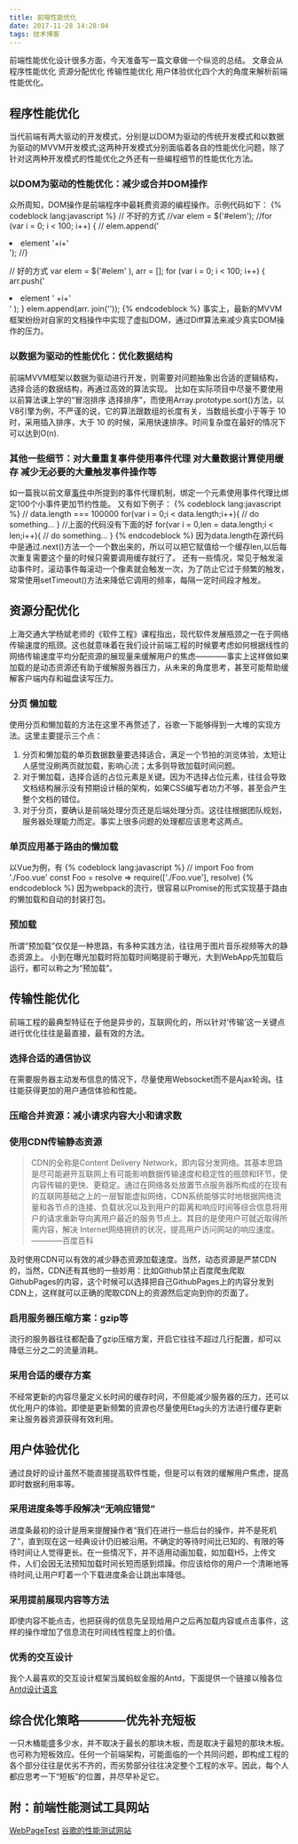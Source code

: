 ```yaml
---
title: 前端性能优化
date: 2017-11-28 14:28:04
tags: 技术博客
---
```

前端性能优化设计很多方面，今天准备写一篇文章做一个纵览的总结。
文章会从 程序性能优化 资源分配优化 传输性能优化 用户体验优化四个大的角度来解析前端性能优化。
## 程序性能优化

当代前端有两大驱动的开发模式，分别是以DOM为驱动的传统开发模式和以数据为驱动的MVVM开发模式;这两种开发模式分别面临着各自的性能优化问题，除了针对这两种开发模式的性能优化之外还有一些编程细节的性能优化方法。

### 以DOM为驱动的性能优化：减少或合并DOM操作

众所周知，DOM操作是前端程序中最耗费资源的编程操作。示例代码如下：
{% codeblock lang:javascript %}
// 不好的方式
//var elem = $('#elem');
//for (var i = 0; i < 100; i++) {
//  elem.append('<li>element '+i+'</li>');
//}

// 好的方式
var elem = $('#elem' ),
arr = [];
for (var i = 0;  i < 100; i++) {
  arr.push('<li>element ' +i+'</li>' );
}
elem.append(arr. join(''));
{% endcodeblock %}
事实上，最新的MVVM框架纷纷对自家的文档操作中实现了虚拟DOM，通过Diff算法来减少真实DOM操作的压力。

### 以数据为驱动的性能优化：优化数据结构

前端MVVM框架以数据为驱动进行开发，则需要对问题抽象出合适的逻辑结构，选择合适的数据结构，再通过高效的算法实现。
比如在实际项目中尽量不要使用以前算法课上学的“冒泡排序 选择排序”，而使用Array.prototype.sort()方法，以V8引擎为例，不严谨的说，它的算法跟数组的长度有关，当数组长度小于等于 10 时，采用插入排序，大于 10 的时候，采用快速排序。时间复杂度在最好的情况下可以达到O(n).

### 其他一些细节：对大量重复事件使用事件代理 对大量数据计算使用缓存 减少无必要的大量触发事件操作等

如一篇我以前文章[事件](https://blog.zain.red/2017/09/29/%E4%BA%8B%E4%BB%B6/)中所提到的事件代理机制，绑定一个元素使用事件代理比绑定100个小事件更加节约性能。
又有如下例子：
{% codeblock lang:javascript %}
// data.length === 100000
for(var i = 0;i < data.length;i++){
  // do something...
}
//上面的代码没有下面的好
for(var i = 0,len = data.length;i < len;i++){
  // do something...
}
{% endcodeblock %}
因为data.length在源代码中是通过.next()方法一个一个数出来的，所以可以把它赋值给一个缓存len,以后每次重复需要这个量的时候只需要调用缓存就行了。
还有一些情况，常见于触发滚动事件时，滚动事件每滚动一个像素就会触发一次，为了防止它过于频繁的触发，常常使用setTimeout()方法来降低它调用的频率，每隔一定时间段才触发。

## 资源分配优化

上海交通大学杨斌老师的《软件工程》课程指出，现代软件发展瓶颈之一在于网络传输速度的瓶颈。这也就意味着在我们设计前端工程的时候要考虑如何根据线性的网络传输速度平均分配资源的展现量来缓解用户的焦虑————事实上这样做如果加载的是动态资源还有助于缓解服务器压力，从未来的角度思考，甚至可能帮助缓解客户端内存和磁盘读写压力。

### 分页 懒加载

使用分页和懒加载的方法在这里不再赘述了，谷歌一下能够得到一大堆的实现方法。这里主要提示三个点：
1. 分页和懒加载的单页数据数量要选择适合，满足一个节拍的浏览体验，太短让人感觉没刷两页就加载，影响心流；太多则导致加载时间问题。
2. 对于懒加载，选择合适的占位元素是关键。因为不选择占位元素，往往会导致文档结构展示没有预期设计稿的架构，如果CSS编写者功力不够，甚至会产生整个文档的错位。
3. 对于分页，要确认是前端处理分页还是后端处理分页。这往往根据团队规划，服务器处理能力而定。事实上很多问题的处理都应该思考这两点。

### 单页应用基于路由的懒加载

以Vue为例，有
{% codeblock lang:javascript %}
// import Foo from './Foo.vue'
const Foo = resolve => require(['./Foo.vue'], resolve)
{% endcodeblock %}
因为webpack的流行，很容易以Promise的形式实现基于路由的懒加载和自动的封装打包。

### 预加载

所谓“预加载”仅仅是一种思路，有多种实践方法，往往用于图片音乐视频等大的静态资源上。
小到在曝光加载时将加载时间略提前于曝光，大到WebApp先加载后运行，都可以称之为“预加载”。

## 传输性能优化
前端工程的最典型特征在于他是异步的，互联网化的，所以针对‘传输’这一关键点进行优化往往是最直接，最有效的方法。

### 选择合适的通信协议

在需要服务器主动发布信息的情况下，尽量使用Websocket而不是Ajax轮询。往往能获得更加的用户通信体验和性能。

### 压缩合并资源：减小请求内容大小和请求数



### 使用CDN传输静态资源

>CDN的全称是Content Delivery Network，即内容分发网络。其基本思路是尽可能避开互联网上有可能影响数据传输速度和稳定性的瓶颈和环节，使内容传输的更快、更稳定。通过在网络各处放置节点服务器所构成的在现有的互联网基础之上的一层智能虚拟网络，CDN系统能够实时地根据网络流量和各节点的连接、负载状况以及到用户的距离和响应时间等综合信息将用户的请求重新导向离用户最近的服务节点上。其目的是使用户可就近取得所需内容，解决 Internet网络拥挤的状况，提高用户访问网站的响应速度。
————百度百科

及时使用CDN可以有效的减少静态资源加载速度。当然，动态资源是严禁CDN的，当然，CDN还有其他的一些妙用：比如Github禁止百度爬虫爬取GithubPages的内容，这个时候可以选择把自己GithubPages上的内容分发到CDN上，这样就可以正确的爬取CDN上的资源然后定向到你的页面了。

### 启用服务器压缩方案：gzip等

流行的服务器往往都配备了gzip压缩方案，开启它往往不超过几行配置，却可以降低三分之二的流量消耗。

### 采用合适的缓存方案

不经常更新的内容尽量定义长时间的缓存时间，不但能减少服务器的压力，还可以优化用户的体验。即使是更新频繁的资源也尽量使用Etag头的方法进行缓存更新来让服务器资源获得有效利用。

## 用户体验优化
通过良好的设计虽然不能直接提高软件性能，但是可以有效的缓解用户焦虑，提高即时数据利用率等。

### 采用进度条等手段解决“无响应错觉”

进度条最初的设计是用来提醒操作者“我们在进行一些后台的操作，并不是死机了”，直到现在这一经典设计仍旧被沿用。不确定的等待时间比已知的、有限的等待时间让人觉得更长。在一些情况下，并不适用动画加载，如加载H5，上传文件，人们会因无法预知加载时间长短而感到烦躁。你应该给你的用户一个清晰地等待时间,让用户盯着一个下载进度条会让跳出率降低。

### 采用提前展现内容等方法

即使内容不能点击，也把获得的信息先呈现给用户之后再加载内容或点击事件，这样的操作增加了信息流在时间线性程度上的价值。

### 优秀的交互设计

我个人最喜欢的交互设计框架当属蚂蚁金服的Antd，下面提供一个链接以飱各位[Antd设计语言](https://ant.design/index-cn)

## 综合优化策略————优先补充短板
一只木桶能盛多少水，并不取决于最长的那块木板，而是取决于最短的那块木板。也可称为短板效应。任何一个前端架构，可能面临的一个共同问题，即构成工程的各个部分往往是优劣不齐的，而劣势部分往往决定整个工程的水平。因此，每个人都应思考一下“短板”的位置，并尽早补足它。

## 附：前端性能测试工具网站
[WebPageTest](http://www.webpagetest.org/)
[谷歌的性能测试网站](https://developers.google.com/speed/pagespeed/insights/)

